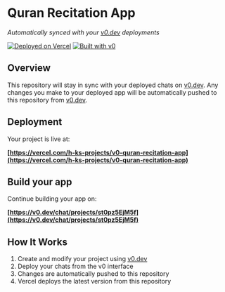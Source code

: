 # Quran Recitation App

*Automatically synced with your [v0.dev](https://v0.dev) deployments*

[![Deployed on Vercel](https://img.shields.io/badge/Deployed%20on-Vercel-black?style=for-the-badge&logo=vercel)](https://vercel.com/h-ks-projects/v0-quran-recitation-app)
[![Built with v0](https://img.shields.io/badge/Built%20with-v0.dev-black?style=for-the-badge)](https://v0.dev/chat/projects/st0pz5EjM5f)

## Overview

This repository will stay in sync with your deployed chats on [v0.dev](https://v0.dev).
Any changes you make to your deployed app will be automatically pushed to this repository from [v0.dev](https://v0.dev).

## Deployment

Your project is live at:

**[https://vercel.com/h-ks-projects/v0-quran-recitation-app](https://vercel.com/h-ks-projects/v0-quran-recitation-app)**

## Build your app

Continue building your app on:

**[https://v0.dev/chat/projects/st0pz5EjM5f](https://v0.dev/chat/projects/st0pz5EjM5f)**

## How It Works

1. Create and modify your project using [v0.dev](https://v0.dev)
2. Deploy your chats from the v0 interface
3. Changes are automatically pushed to this repository
4. Vercel deploys the latest version from this repository